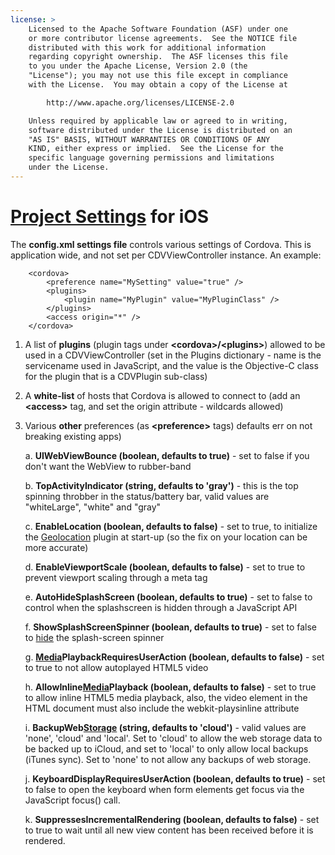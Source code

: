 ```yaml
---
license: >
    Licensed to the Apache Software Foundation (ASF) under one
    or more contributor license agreements.  See the NOTICE file
    distributed with this work for additional information
    regarding copyright ownership.  The ASF licenses this file
    to you under the Apache License, Version 2.0 (the
    "License"); you may not use this file except in compliance
    with the License.  You may obtain a copy of the License at

        http://www.apache.org/licenses/LICENSE-2.0

    Unless required by applicable law or agreed to in writing,
    software distributed under the License is distributed on an
    "AS IS" BASIS, WITHOUT WARRANTIES OR CONDITIONS OF ANY
    KIND, either express or implied.  See the License for the
    specific language governing permissions and limitations
    under the License.
---
```


<a href="../index.html">Project Settings</a> for iOS
========================

The **config.xml settings file** controls various settings of Cordova. This is application wide, and not set per CDVViewController instance. An example:

        <cordova>
            <preference name="MySetting" value="true" />
            <plugins>
                <plugin name="MyPlugin" value="MyPluginClass" />
            </plugins>
            <access origin="*" />
        </cordova>

1. A list of **plugins** (plugin tags under **&lt;cordova&gt;/&lt;plugins&gt;**) allowed to be used in a CDVViewController (set in the Plugins dictionary - name is the servicename used in JavaScript, and the value is the Objective-C class for the plugin that is a CDVPlugin sub-class)
2. A **white-list** of hosts that Cordova is allowed to connect to (add an **&lt;access&gt;** tag, and set the origin attribute - wildcards allowed)
3. Various **other** preferences (as **&lt;preference&gt;** tags) defaults err on not breaking existing apps)

	a. **UIWebViewBounce (boolean, defaults to true)** - set to false if you don't want the WebView to rubber-band

	b. **TopActivityIndicator (string, defaults to 'gray')** - this is the top spinning throbber in the status/battery bar, valid values are "whiteLarge", "white" and "gray"

	c. **EnableLocation (boolean, defaults to false)** - set to true, to initialize the <a href="../../../cordova/geolocation/geolocation.html">Geolocation</a> plugin at start-up (so the fix on your location can be more accurate)

	d. **EnableViewportScale (boolean, defaults to false)** - set to true to prevent viewport scaling through a meta tag

	e. **AutoHideSplashScreen (boolean, defaults to true)** - set to false to control when the splashscreen is hidden through a JavaScript API

	f. **ShowSplashScreenSpinner (boolean, defaults to true)** - set to false to <a href="../../../cordova/splashscreen/splashscreen.hide.html">hide</a> the splash-screen spinner

	g. **<a href="../../../cordova/media/media.html">Media</a>PlaybackRequiresUserAction (boolean, defaults to false)** - set to true to not allow autoplayed HTML5 video

	h. **AllowInline<a href="../../../cordova/media/media.html">Media</a>Playback (boolean, defaults to false)** - set to true to allow inline HTML5 media playback, also, the video element in the HTML document must also include the webkit-playsinline attribute

	i. **BackupWeb<a href="../../../cordova/storage/storage.html">Storage</a> (string, defaults to 'cloud')** - valid values are 'none', 'cloud' and 'local'. Set to 'cloud' to allow the web storage data to be backed up to iCloud, and set to 'local' to only allow local backups (iTunes sync). Set to 'none' to not allow any backups of web storage.
	
	j. **KeyboardDisplayRequiresUserAction (boolean, defaults to true)** - set to false to open the keyboard when form elements get focus via the JavaScript focus() call.

	k. **SuppressesIncrementalRendering (boolean, defaults to false)** - set to true to wait until all new view content has been received before it is rendered.
